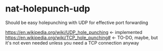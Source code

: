 # nat-holepunch-udp
Should be easy holepunching with UDP for effective port forwarding


https://en.wikipedia.org/wiki/UDP_hole_punching  <- implemented
https://en.wikipedia.org/wiki/TCP_hole_punching# <- TO-DO, maybe, but it's not even needed unless you need a TCP connection anyway